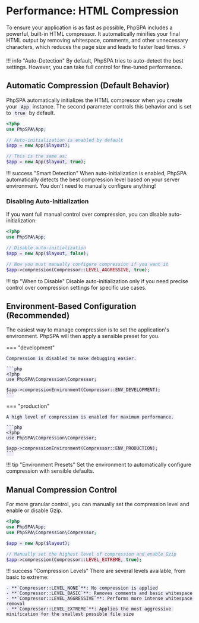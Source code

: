 # Performance: HTML Compression

<style>
code { background: linear-gradient(135deg, rgba(102, 126, 234, 0.1), rgba(118, 75, 162, 0.1)); padding: 2px 6px; border-radius: 3px; }
</style>

To ensure your application is as fast as possible, PhpSPA includes a powerful, built-in HTML compressor. It automatically minifies your final HTML output by removing whitespace, comments, and other unnecessary characters, which reduces the page size and leads to faster load times. ⚡

!!! info "Auto-Detection"
    By default, PhpSPA tries to auto-detect the best settings. However, you can take full control for fine-tuned performance.

## Automatic Compression (Default Behavior)

PhpSPA automatically initializes the HTML compressor when you create your `App` instance. The second parameter controls this behavior and is set to `true` by default.

```php
<?php
use PhpSPA\App;

// Auto-initialization is enabled by default
$app = new App($layout);

// This is the same as:
$app = new App($layout, true);
```

!!! success "Smart Detection"
    When auto-initialization is enabled, PhpSPA automatically detects the best compression level based on your server environment. You don't need to manually configure anything!

### Disabling Auto-Initialization

If you want full manual control over compression, you can disable auto-initialization:

```php
<?php
use PhpSPA\App;

// Disable auto-initialization
$app = new App($layout, false);

// Now you must manually configure compression if you want it
$app->compression(Compressor::LEVEL_AGGRESSIVE, true);
```

!!! tip "When to Disable"
    Disable auto-initialization only if you need precise control over compression settings for specific use cases.

## Environment-Based Configuration (Recommended)

The easiest way to manage compression is to set the application's environment. PhpSPA will then apply a sensible preset for you.

=== "development"

    Compression is disabled to make debugging easier.

    ```php
    <?php
    use PhpSPA\Compression\Compressor;

    $app->compressionEnvironment(Compressor::ENV_DEVELOPMENT);
    ```

=== "production"

    A high level of compression is enabled for maximum performance.

    ```php
    <?php
    use PhpSPA\Compression\Compressor;

    $app->compressionEnvironment(Compressor::ENV_PRODUCTION);
    ```

!!! tip "Environment Presets"
    Set the environment to automatically configure compression with sensible defaults.

## Manual Compression Control

For more granular control, you can manually set the compression level and enable or disable Gzip.

```php
<?php
use PhpSPA\App;
use PhpSPA\Compression\Compressor;

$app = new App($layout);

// Manually set the highest level of compression and enable Gzip
$app->compression(Compressor::LEVEL_EXTREME, true);
```

!!! success "Compression Levels"
    There are several levels available, from basic to extreme:
    
    - **`Compressor::LEVEL_NONE`**: No compression is applied
    - **`Compressor::LEVEL_BASIC`**: Removes comments and basic whitespace
    - **`Compressor::LEVEL_AGGRESSIVE`**: Performs more intense whitespace removal
    - **`Compressor::LEVEL_EXTREME`**: Applies the most aggressive minification for the smallest possible file size
